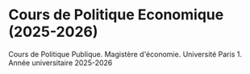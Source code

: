 # Cours de Politique Economique (2025-2026)
Cours de Politique Publique. Magistère d'économie. Université Paris 1. Année universitaire 2025-2026
